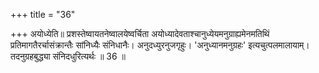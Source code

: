 +++
title = "36"

+++
अयोध्येति॥ प्रशस्तेष्वायतनेष्वालयेष्वर्चिता अयोध्यादेवताश्चानुध्येयमनुग्राह्यमेनमतिथिं प्रतिमागतैरर्चासंक्रान्तैः सांनिध्यैः संनिधानैः। अनुदध्युरनुजगृहुः। 'अनुध्यानमनुग्रहः' इत्यचुत्पलमालायाम्। तदनुग्रहबुद्ध्या संनिदधुरित्यर्थः ॥ 36 ॥